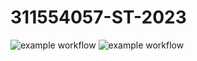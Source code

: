 # 311554057-ST-2023

![example workflow](https://github.com/DuoLeeLoMu/311554057-ST-2023/actions/workflows/github-actions-demo.yml/badge.svg)
![example workflow](https://github.com/DuoLeeLoMu/311554057-ST-2023/actions/workflows/Lab01-CI.yml.yml/badge.svg)
